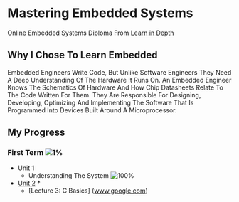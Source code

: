 # Mastering Embedded Systems
Online Embedded Systems Diploma From [Learn in Depth](https://www.learn-in-depth.com)

## Why I Chose To Learn Embedded 
Embedded Engineers Write Code, But Unlike Software Engineers They Need A Deep Understanding Of The Hardware It Runs On. An Embedded Engineer Knows The Schematics Of Hardware And How Chip Datasheets Relate To The Code Written For Them. They Are Responsible For Designing, Developing, Optimizing And Implementing The Software That Is Programmed Into Devices Built Around A Microprocessor. 

## My Progress
### First Term ![1%](https://progress-bar.dev/1?title=InProgress)
* Unit 1
  * Understanding The System ![100%](https://progress-bar.dev/100) 
* [Unit 2](www.google.com)
  * 
  * [Lecture 3: C Basics] (www.google.com)  

